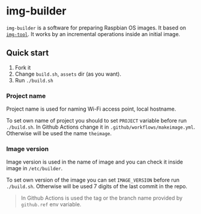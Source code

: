 # img-builder

`img-builder` is a software for preparing Raspbian OS images. It based on [`img-tool`](https://github.com/urpylka/img-tool). It works by an incremental operations inside an initial image.

## Quick start

1. Fork it
2. Change `build.sh`, `assets` dir (as you want).
3. Run `./build.sh`

### Project name

Project name is used for naming Wi-Fi access point, local hostname.

To set own name of project you should to set `PROJECT` variable before run `./build.sh`. In Github Actions change it in `.github/workflows/makeimage.yml`. Otherwise will be used the name `theimage`.

### Image version

Image version is used in the name of image and you can check it inside image in `/etc/builder`.

To set own version of the image you can set `IMAGE_VERSION` before run `./build.sh`. Otherwise will be used 7 digits of the last commit in the repo.

> In Github Actions is used the tag or the branch name provided by `github.ref` env variable.
